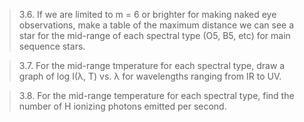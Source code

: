 >3.6. If we are limited to m = 6 or brighter for making naked eye observations, make a table of the maximum distance we can see a star for the mid-range of each spectral type (O5, B5, etc) for main sequence stars.

>3.7. For the mid-range tmperature for each spectral type, draw a graph of log I(&lambda;, T) vs. &lambda; for wavelengths ranging from IR to UV.

>3.8. For the mid-range temperature for each spectral type, find the number of H ionizing photons emitted per second.
